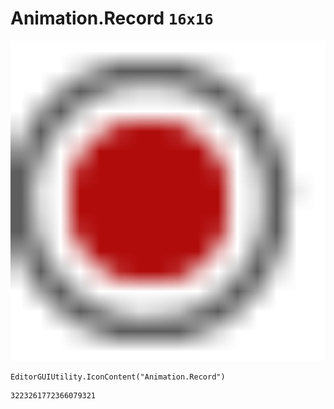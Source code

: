 # Animation.Record `16x16`
<img src="/img/Animation.Record.png" width=512 height=512>

``` CSharp
EditorGUIUtility.IconContent("Animation.Record")
```
```
3223261772366079321
```
